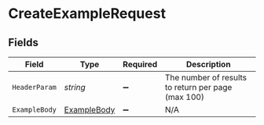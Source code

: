 # CreateExampleRequest


## Fields

| Field                                                 | Type                                                  | Required                                              | Description                                           |
| ----------------------------------------------------- | ----------------------------------------------------- | ----------------------------------------------------- | ----------------------------------------------------- |
| `HeaderParam`                                         | *string*                                              | :heavy_minus_sign:                                    | The number of results to return per page (max 100)    |
| `ExampleBody`                                         | [ExampleBody](../../Models/Components/ExampleBody.md) | :heavy_minus_sign:                                    | N/A                                                   |